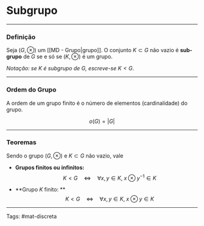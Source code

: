 # Subgrupo
---

### Definição

Seja $(G,\otimes)$ um [[MD - Grupo|grupo]]. O conjunto $K \subset G$ não vazio é **sub-grupo** de $G$ se e só se $(K, \otimes)$ é um grupo.

*Notação: se K é subgrupo de G, escreve-se $K < G$*.

---

### Ordem do Grupo

A ordem de um grupo finito é o número de elementos (cardinalidade) do grupo.

$$o(G) = |G|$$

---

### Teoremas

Sendo o grupo $(G,\otimes)$ e $K \subset G$ não vazio, vale

- **Grupos finitos ou infinitos:** 
$$\quad K < G \quad\iff \quad \forall x,y \in K, \; x \otimes y^{-1} \in K$$

- **Grupo $K$ finito: **
 $$\quad K < G \quad\iff \quad \forall x,y \in K, \; x \otimes y \in K$$

---

Tags: #mat-discreta 